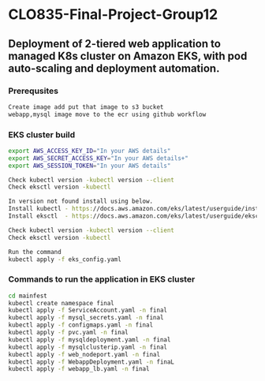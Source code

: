 # CLO835-Final-Project-Group12
## Deployment of 2-tiered web application to managed K8s cluster on Amazon EKS, with pod auto-scaling and deployment automation.

### Prerequsites
```bash
Create image add put that image to s3 bucket
webapp,mysql image move to the ecr using github workflow

```

### EKS cluster build 
```bash
export AWS_ACCESS_KEY_ID="In your AWS details"
export AWS_SECRET_ACCESS_KEY="In your AWS details+"
export AWS_SESSION_TOKEN="In your AWS details"

Check kubectl version -kubectl version --client
Check eksctl version -kubectl

In version not found install using below.
Install kubectl - https://docs.aws.amazon.com/eks/latest/userguide/install-kubectl.html
Install eksctl  - https://docs.aws.amazon.com/eks/latest/userguide/eksctl.html

Check kubectl version -kubectl version --client
Check eksctl version -kubectl

Run the command
kubectl apply -f eks_config.yaml
```
### Commands to run the application in EKS cluster
```bash
cd mainfest
kubectl create namespace final
kubectl apply -f ServiceAccount.yaml -n final
kubectl apply -f mysql_secrets.yaml -n final
kubectl apply -f configmaps.yaml -n final
kubectl apply -f pvc.yaml -n final
kubectl apply -f mysqldeployment.yaml -n final
kubectl apply -f mysqlclusterip.yaml -n final
kubectl apply -f web_nodeport.yaml -n final
kubectl apply -f WebappDeployment.yaml -n finaL
kubectl apply -f webapp_lb.yaml -n final
